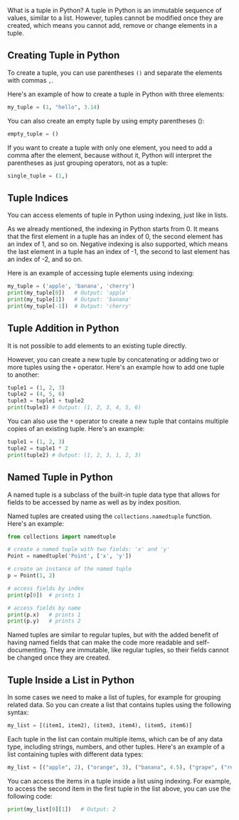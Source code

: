 What is a tuple in Python? A tuple in Python is an immutable sequence of values, similar to a list. However, tuples cannot be modified once they are created, which means you cannot add, remove or change elements in a tuple. 

## Creating Tuple in Python

To create a tuple, you can use parentheses `()` and separate the elements with commas `,`.

Here's an example of how to create a tuple in Python with three elements:

```python
my_tuple = (1, "hello", 3.14)
```

You can also create an empty tuple by using empty parentheses ():

```python
empty_tuple = ()
```

If you want to create a tuple with only one element, you need to add a comma after the element, because without it, Python will interpret the parentheses as just grouping operators, not as a tuple:

```python
single_tuple = (1,)
```

## Tuple Indices

You can access elements of tuple in Python using indexing, just like in lists.

As we already mentioned, the indexing in Python starts from 0. It means that the first element in a tuple has an index of 0, the second element has an index of 1, and so on. Negative indexing is also supported, which means the last element in a tuple has an index of -1, the second to last element has an index of -2, and so on.

Here is an example of accessing tuple elements using indexing:

```python
my_tuple = ('apple', 'banana', 'cherry')
print(my_tuple[0])   # Output: 'apple'
print(my_tuple[1])   # Output: 'banana'
print(my_tuple[-1])  # Output: 'cherry'
```

## Tuple Addition in Python

It is not possible to add elements to an existing tuple directly.

However, you can create a new tuple by concatenating or adding two or more tuples using the `+` operator. Here's an example how to add one tuple to another:

```python
tuple1 = (1, 2, 3)
tuple2 = (4, 5, 6)
tuple3 = tuple1 + tuple2
print(tuple3) # Output: (1, 2, 3, 4, 5, 6)
```

You can also use the `*` operator to create a new tuple that contains multiple copies of an existing tuple. Here's an example:

```python
tuple1 = (1, 2, 3)
tuple2 = tuple1 * 2
print(tuple2) # Output: (1, 2, 3, 1, 2, 3)
```

## Named Tuple in Python

A named tuple is a subclass of the built-in tuple data type that allows for fields to be accessed by name as well as by index position.

Named tuples are created using the `collections.namedtuple` function. Here's an example:

```python
from collections import namedtuple

# create a named tuple with two fields: 'x' and 'y'
Point = namedtuple('Point', ['x', 'y'])

# create an instance of the named tuple
p = Point(1, 2)

# access fields by index
print(p[0])  # prints 1

# access fields by name
print(p.x)   # prints 1
print(p.y)   # prints 2
```

Named tuples are similar to regular tuples, but with the added benefit of having named fields that can make the code more readable and self-documenting. They are immutable, like regular tuples, so their fields cannot be changed once they are created.

## Tuple Inside a List in Python

In some cases we need to make a list of tuples, for example for grouping related data. So you can create a list that contains tuples using the following syntax:

```python
my_list = [(item1, item2), (item3, item4), (item5, item6)]
```

Each tuple in the list can contain multiple items, which can be of any data type, including strings, numbers, and other tuples. Here's an example of a list containing tuples with different data types:

```python
my_list = [("apple", 2), ("orange", 3), ("banana", 4.5), ("grape", ("red", "green"))]
```

You can access the items in a tuple inside a list using indexing. For example, to access the second item in the first tuple in the list above, you can use the following code:

```python
print(my_list[0][1])   # Output: 2
```
